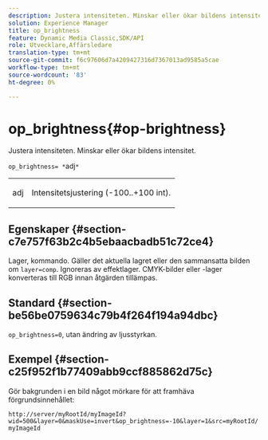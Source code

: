 ```yaml
---
description: Justera intensiteten. Minskar eller ökar bildens intensitet.
solution: Experience Manager
title: op_brightness
feature: Dynamic Media Classic,SDK/API
role: Utvecklare,Affärsledare
translation-type: tm+mt
source-git-commit: f6c97606d7a4209427316d7367013ad9585a5cae
workflow-type: tm+mt
source-wordcount: '83'
ht-degree: 0%

---
```



# op_brightness{#op-brightness}

Justera intensiteten. Minskar eller ökar bildens intensitet.

`op_brightness= *`adj`*`

<table id="simpletable_2B5DB95B1FF044C8BD226D4F8311E806"> 
 <tr class="strow"> 
  <td class="stentry"> <p><span class="varname"> adj</span> </p> </td> 
  <td class="stentry"> <p>Intensitetsjustering (-100..+100 int). </p></td> 
 </tr> 
</table>

## Egenskaper {#section-c7e757f63b2c4b5ebaacbadb51c72ce4}

Lager, kommando. Gäller det aktuella lagret eller den sammansatta bilden om `layer=comp`. Ignoreras av effektlager. CMYK-bilder eller -lager konverteras till RGB innan åtgärden tillämpas.

## Standard {#section-be56be0759634c79b4f264f194a94dbc}

`op_brightness=0`, utan ändring av ljusstyrkan.

## Exempel {#section-c25f952f1b77409abb9ccf885862d75c}

Gör bakgrunden i en bild något mörkare för att framhäva förgrundsinnehållet:

`http://server/myRootId/myImageId?wid=500&layer=0&maskUse=invert&op_brightness=-10&layer=1&src=myRootId/myImageId`
